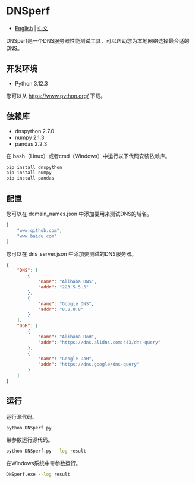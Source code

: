 # DNSperf
- [English](README.md) | [中文](README_ZH.md)  

DNSperf是一个DNS服务器性能测试工具，可以帮助您为本地网络选择最合适的DNS。
## 开发环境
- Python 3.12.3  

您可以从 https://www.python.org/ 下载。
## 依赖库
- dnspython 2.7.0
- numpy 2.1.3
- pandas 2.2.3  

在 bash（Linux）或者cmd（Windows）中运行以下代码安装依赖库。
```cmd
pip install dnspython
pip install numpy
pip install pandas
```
## 配置
您可以在 domain_names.json 中添加要用来测试DNS的域名。
```json
[
    "www.github.com",
    "www.baidu.com"
]
```
您可以在 dns_server.json 中添加要测试的DNS服务器。
```json
{
    "DNS": [
        {
            "name": "Alibaba DNS",
            "addr": "223.5.5.5"
        },
        {
            "name": "Google DNS",
            "addr": "8.8.8.8"
        }
    ],
    "DoH": [
        {
            "name": "Alibaba DoH",
            "addr": "https://dns.alidns.com:443/dns-query"
        },
        {
            "name": "Google DoH",
            "addr": "https://dns.google/dns-query"
        }
    ]
}
```
## 运行
运行源代码。
```cmd
python DNSperf.py
```
带参数运行源代码。
```cmd
python DNSperf.py --log result
```
在Windows系统中带参数运行。
```cmd
DNSperf.exe --log result
```